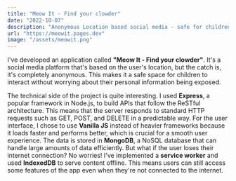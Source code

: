 ```yaml
---
title: "Meow It - Find your clowder"
date: "2022-10-07"
description: "Anonymous Location based social media - safe for children"
url: "https://meowit.pages.dev"
image: "/assets/meowit.png"
---
```


I've developed an application called **"Meow It - Find your clowder"**. It's a social media platform that's based on the user's location, but the catch is, it's completely anonymous. This makes it a safe space for children to interact without worrying about their personal information being exposed. 

The technical side of the project is quite interesting. I used **Express**, a popular framework in Node.js, to build APIs that follow the ReSTful architecture. This means that the server responds to standard HTTP requests such as GET, POST, and DELETE in a predictable way. For the user interface, I chose to use **Vanilla JS** instead of heavier frameworks because it loads faster and performs better, which is crucial for a smooth user experience. The data is stored in **MongoDB**, a NoSQL database that can handle large amounts of data efficiently. But what if the user loses their internet connection? No worries! I've implemented a **service worker** and used **IndexedDB** to serve content offline. This means users can still access some features of the app even when they're not connected to the internet.